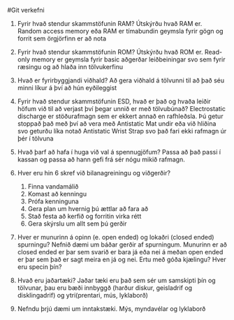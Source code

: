 #Git verkefni

1. Fyrir hvað stendur skammstöfunin RAM? Útskýrðu hvað RAM er. 
	Random access memory eða RAM er tímabundin geymsla fyrir gögn og forrit sem örgjörfinn er að nota

2. Fyrir hvað stendur skammstöfunin ROM? Útskýrðu hvað ROM er. 
	Read-only memory er geymsla fyrir basic aðgerðar leiðbeiningar svo sem fyrir ræsingu og að hlaða inn tölvukerfinu

3. Hvað er fyrirbyggjandi viðhald? 
	Að gera viðhald á tölvunni til að það séu minni líkur á því að hún eyðileggist

4. Fyrir hvað stendur skammstöfunin ESD, hvað er það og hvaða leiðir höfum við til að
verjast því þegar unnið er með tölvubúnað? 
	Electrostatic discharge er stöðurafmagn sem er ekkert annað en rafhleðsla. Þú getur stoppað það með því að vera með Antistatic Mat undir eða við hliðina svo geturðu líka notað Antistatic Wrist Strap svo það fari ekki rafmagn úr þér í tölvuna

5. Hvað þarf að hafa í huga við val á spennugjöfum? 
	Passa að það passi í kassan og passa að hann gefi frá sér nógu mikið rafmagn.

6. Hver eru hin 6 skref við bilanagreiningu og viðgerðir? 
	1. Finna vandamálið 
	2. Komast að kenningu
	3. Prófa kenninguna 
	4. Gera plan um hvernig þú ættlar að fara að 
	5. Stað festa að kerfið og forritin virka rétt 
	6. Gera skýrslu um allt sem þú gerðir 

7. Hver er munurinn á opinn (e. open ended) og lokaðri (closed ended) spurningu? Nefnið dæmi um báðar gerðir af spurningum.
	Munurinn er að closed ended er þar sem svarið er bara já eða nei á meðan open ended er þar sem það er sagt meira en já og nei.
	Ertu með góða kjælingu?
	Hver eru specin þín?

8. Hvað eru jaðartæki? 
	Jaðar tæki eru það sem sér um samskipti þín og tölvunar, þau eru bæði innbyggð (harður diskur, geisladrif og disklingadrif) og ytri(prentari, mús, lyklaborð)

9. Nefndu þrjú dæmi um inntakstæki. 
	Mýs, myndavélar og lyklaborð